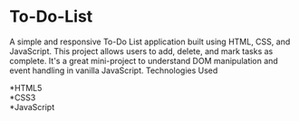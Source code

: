# To-Do-List
A simple and responsive To-Do List application built using HTML, CSS, and JavaScript. 
This project allows users to add, delete, and mark tasks as complete. 
It's a great mini-project to understand DOM manipulation and event handling in vanilla JavaScript.
Technologies Used

*HTML5  
*CSS3  
*JavaScript 
